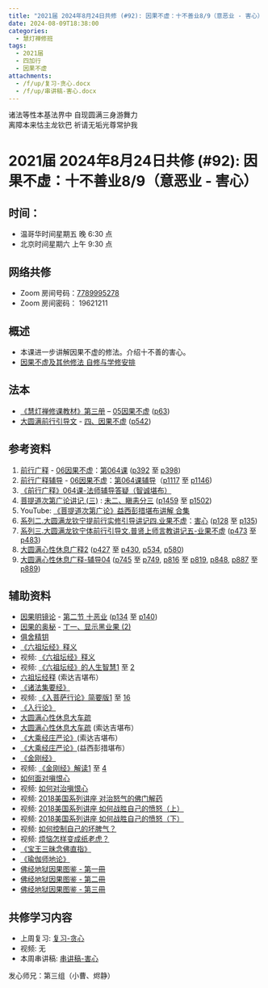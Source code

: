 ```yaml
---
title: "2021届 2024年8月24日共修 (#92): 因果不虚：十不善业8/9（意恶业 - 害心）"
date: 2024-08-09T18:38:00
categories:
  - 慧灯禅修班
tags:
  - 2021届
  - 四加行
  - 因果不虚
attachments:
  - /f/up/复习-贪心.docx
  - /f/up/串讲稿-害心.docx
---
```

诸法等性本基法界中 自现圆满三身游舞力\
离障本来怙主龙钦巴 祈请无垢光尊常护我

# 2021届 2024年8月24日共修 (#92): 因果不虚：十不善业8/9（意恶业 - 害心）

## 时间：

* 温哥华时间星期五 晚 6:30 点
* 北京时间星期六 上午 9:30 点

## 网络共修

* Zoom 房间号码：[7789995278](https://us02web.zoom.us/j/7789995278?pwd=VjZmbWJFY2k2K0E5RVB2cTNIQmhqUT09)
* Zoom 房间密码： 19621211

## 概述

* 本课进一步讲解因果不虚的修法。介绍十不善的害心。 
* [因果不虚及其他修法 自修与学修安排 ](https://fohuifayu.com/index.php/huideng-jiangtang/chanxiuke/zen-03/8655-zen03-ygbx)

## 法本

* [《慧灯禅修课教材》第三册](https://huidengchanxiu.net/books/b3/) – [05因果不虚](https://huidengchanxiu.net/books/b3/3-05) ([p63](https://huidengchanxiu.net/books/b3/3-05/#p63))
* [大圆满前行引导文](https://huidengchanxiu.net/books/dymqx) - [四、因果不虚](https://huidengchanxiu.net/books/dymqx/#%E5%9B%9B%E5%9B%A0%E6%9E%9C%E4%B8%8D%E8%99%9A) ([p542](https://huidengchanxiu.net/books/dymqx/#p542))

## 参考资料

1. [](https://huidengchanxiu.net/refs/qxgs/fudao/qxgsfd-06yg#%E5%89%8D%E8%A1%8C%E5%B9%BF%E9%87%8A059%E8%AF%BE-%E6%B3%95%E5%B8%88%E8%BE%85%E5%AF%BC%E7%AD%94%E7%96%91%E6%99%BA%E8%AF%9A%E5%A0%AA%E5%B8%83)[前行广释](https://huidengchanxiu.net/refs/qxgs) - [06因果不虚](https://huidengchanxiu.net/refs/qxgs/qxgs-06yg)：[第064课](https://huidengchanxiu.net/refs/qxgs/qxgs-06yg/#%E5%89%8D%E8%A1%8C%E5%B9%BF%E9%87%8A%E7%AC%AC064%E8%AF%BE) ([p392](https://huidengchanxiu.net/refs/qxgs/qxgs-06yg/#p392) 至 [p398](https://huidengchanxiu.net/refs/qxgs/qxgs-06yg/#p398))
2. [](https://huidengchanxiu.net/refs/qxgs/qxgs-06yg#%E5%89%8D%E8%A1%8C%E5%B9%BF%E9%87%8A%E7%AC%AC060%E8%AF%BE)[前行广释辅导](https://huidengchanxiu.net/refs/fudao) - [06因果不虚](https://huidengchanxiu.net/refs/qxgs/fudao/qxgsfd-06yg)：[第064课辅导](https://huidengchanxiu.net/refs/qxgs/fudao/qxgsfd-06yg/#%E5%89%8D%E8%A1%8C%E5%B9%BF%E9%87%8A%E7%AC%AC064%E8%AF%BE%E8%BE%85%E5%AF%BC)（[p1117](https://huidengchanxiu.net/refs/qxgs/fudao/qxgsfd-06yg/#p1117) 至 [p1146](https://huidengchanxiu.net/refs/qxgs/fudao/qxgsfd-06yg/#p1146))
3. [](https://huidengchanxiu.net/refs/qxgs/fudao/qxgsfd-06yg#%E5%89%8D%E8%A1%8C%E5%B9%BF%E9%87%8A059%E8%AF%BE-%E6%B3%95%E5%B8%88%E8%BE%85%E5%AF%BC%E7%AD%94%E7%96%91%E6%99%BA%E8%AF%9A%E5%A0%AA%E5%B8%83)[《前行广释》064课-法师辅导答疑（智诚堪布）](https://huidengchanxiu.net/refs/qxgs/fudao/qxgsfd-06yg/#%E5%89%8D%E8%A1%8C%E5%B9%BF%E9%87%8A064%E8%AF%BE-%E6%B3%95%E5%B8%88%E8%BE%85%E5%AF%BC%E7%AD%94%E7%96%91%E6%99%BA%E8%AF%9A%E5%A0%AA%E5%B8%83)
4. [菩提道次第广论讲记 (三)](https://huidengchanxiu.net/refs/ptdcdgl/3/) : [未二、瞋恚分三](https://huidengchanxiu.net/refs/ptdcdgl/3/#%E6%9C%AA%E4%BA%8C%E7%9E%8B%E6%81%9A%E5%88%86%E4%B8%89-%E4%BD%95%E4%B8%BA%E7%9E%8B%E6%81%9A--%E7%9E%8B%E6%81%9A%E4%B9%8B%E7%A9%B6%E7%AB%9F--%E4%BB%A5%E5%85%AC%E6%A1%88%E6%95%99%E8%AF%AB%E5%AD%A6%E4%BA%BA) ([p1459](https://huidengchanxiu.net/refs/ptdcdgl/3/#p1459) 至 [p1502](https://huidengchanxiu.net/refs/ptdcdgl/3/#p1502))
5. YouTube: [《菩提道次第广论》益西彭措堪布讲解 合集](https://www.youtube.com/playlist?list=PLvhysUtdbxCBq9MxPLr6pauLmbwndXY9o)[](https://huidengchanxiu.net/refs/xmfw/s2/s2-sxyd4-ygbx)
6. [系列二.大圆满龙钦宁提前行实修引导讲记四.业果不虚](https://huidengchanxiu.net/refs/xmfw/s2/s2-sxyd4-ygbx)：[害心](https://huidengchanxiu.net/refs/xmfw/s2/s2-sxyd4-ygbx/#%E5%AE%B3%E5%BF%83) ([p128](https://huidengchanxiu.net/refs/xmfw/s2/s2-sxyd4-ygbx/#p128) 至 [p135](https://huidengchanxiu.net/refs/xmfw/s2/s2-sxyd4-ygbx/#p135))
7. [系列三.大圆满龙钦宁体前行引导文.普贤上师言教讲记五-业果不虚](https://huidengchanxiu.net/refs/xmfw/s3/s3-ydw5-ygbx) ([p473](https://huidengchanxiu.net/refs/xmfw/s3/s3-ydw5-ygbx/#p473) 至 [p483](https://huidengchanxiu.net/refs/xmfw/s3/s3-ydw5-ygbx/#p483))
8. [大圆满心性休息广释2](https://huidengchanxiu.net/refs/dymxxxx/dymxxxx-gs2)[](https://huidengchanxiu.net/refs/dymxxxx/dymxxxx-gs2#%E7%AC%AC%E4%BA%8C%E5%8D%81%E4%BA%8C%E8%AF%BE) ([p427](https://huidengchanxiu.net/refs/dymxxxx/dymxxxx-gs2/#p427) 至 [p430](https://huidengchanxiu.net/refs/dymxxxx/dymxxxx-gs2/#p430), [p534](https://huidengchanxiu.net/refs/dymxxxx/dymxxxx-gs2/#p534), [p580](https://huidengchanxiu.net/refs/dymxxxx/dymxxxx-gs2/#p580))
9. [大圆满心性休息广释-辅导04](https://huidengchanxiu.net/refs/dymxxxx/fudao/fd-04/) ([p745](https://huidengchanxiu.net/refs/dymxxxx/fudao/fd-04/#p745) 至 [p749](https://huidengchanxiu.net/refs/dymxxxx/fudao/fd-04/#p749), [p816](https://huidengchanxiu.net/refs/dymxxxx/fudao/fd-04/#p816) 至 [p819](https://huidengchanxiu.net/refs/dymxxxx/fudao/fd-04/#p819), [p848](https://huidengchanxiu.net/refs/dymxxxx/fudao/fd-04/#p848), [p887](https://huidengchanxiu.net/refs/dymxxxx/fudao/fd-04/#p887) 至 [p889](https://huidengchanxiu.net/refs/dymxxxx/fudao/fd-04/#p889))

## **辅助资料**[](https://huidengchanxiu.net/refs/misc/zfncj01)[](https://www.huidengvan.com/posts/2023-08-05-2021%E5%B1%8A-2023%E5%B9%B48%E6%9C%8812%E6%97%A5%E5%85%B1%E4%BF%AE-46-%E8%BD%AE%E5%9B%9E%E8%BF%87%E6%82%A3%E6%95%B4%E4%BD%932-2%E4%B8%89%E6%A0%B9%E6%9C%AC%E8%8B%A6/)

* [](https://www.huidengvan.com/tags/%E4%BD%9B%E8%AF%B4%E7%A8%BB%E7%A7%86%E7%BB%8F/)[因果明镜论](https://huidengchanxiu.net/refs/misc/ygmjl) - [第二节 十恶业](https://huidengchanxiu.net/refs/misc/ygmjl#%E7%AC%AC%E4%BA%8C%E8%8A%82-%E5%8D%81%E6%81%B6%E4%B8%9A) ([p134](https://huidengchanxiu.net/refs/misc/ygmjl/#p134) 至 [p140](https://huidengchanxiu.net/refs/misc/ygmjl/#p140))
* [因果的奥秘](https://www.xianmixuezi.com/%E9%81%93%E6%AC%A1%E7%AC%AC%E6%96%87%E5%BA%93/%E4%B8%80%E4%B8%89%E5%9B%A0%E6%9E%9C%E7%9A%84%E5%A5%A5%E7%A7%98) - [丁一、显示黑业果 (2)](https://www.xianmixuezi.com/%E9%81%93%E6%AC%A1%E7%AC%AC%E6%96%87%E5%BA%93/%E4%B8%80%E4%B8%89%E5%9B%A0%E6%9E%9C%E7%9A%84%E5%A5%A5%E7%A7%98/%E4%B8%81%E4%B8%80%E6%98%BE%E7%A4%BA%E9%BB%91%E4%B8%9A%E6%9E%9C2)
* [俱舍精钥](https://www.riyuebianzhao.com/%E4%BA%94%E8%AE%BA/%E4%BF%B1%E8%88%8D%E7%B2%BE%E9%92%A5)
* [《六祖坛经》释义](https://fohuifayu.com/index.php/huideng-zhiguang/dianzi-congshu/jingdian-jiedu/jingdian-jiedu-7)
* 视频: [《六祖坛经》释义](https://fohuifayu.com/index.php/huideng-jiangtang/jingdian-jiedu/liuzu-tanjing)
* 视频: [](https://fohuifayu.com/index.php/huideng-jiangtang/jingdian-jiedu/liuzu-tanjing)[《六祖坛经》的人生智慧1](https://fohuifayu.com/index.php/huideng-jiangtang/rensheng-zhihui/renshengzhihui-xilie/4168-l19022) 至 [2](https://fohuifayu.com/index.php/huideng-jiangtang/rensheng-zhihui/renshengzhihui-xilie/4201-l19023)
* [六祖坛经释](https://www.riyuebianzhao.com/%E5%88%9D%E7%BA%A7/%E5%AD%A6%E7%BB%8F/%E5%85%AD%E7%A5%96%E5%9D%9B%E7%BB%8F%E9%87%8A) (索达吉堪布）
* [《诸法集要经》](https://www.google.com/search?client=firefox-b-d&q=%E8%AF%B8%E6%B3%95%E9%9B%86%E8%A6%81%E7%BB%8F)
* 视频: [](https://fohuifayu.com/index.php/huideng-jiangtang/jingdian-jiedu/liuzu-tanjing)[《入菩萨行论》简要版1](<《入菩萨行论》简要版1 >) 至 [16](https://fohuifayu.com/index.php/huideng-jiangtang/rensheng-zhihui/fojiao-xinlixue/9330-l23021)
* [《入行论》](https://www.riyuebianzhao.com/%E5%88%9D%E7%BA%A7/%E5%85%A5%E8%A1%8C%E8%AE%BA/%E5%85%A5%E8%8F%A9%E8%90%A8%E8%A1%8C%E8%AE%BA)
* [大圆满心性休息大车疏](https://fohuifayu.com/index.php/other-column/xiangguan-jinglun/lundian/xiuxi-dacheshu)
* [大圆满心性休息大车疏](https://www.riyuebianzhao.com/%E9%AB%98%E7%BA%A7/%E4%BF%AE%E5%BF%83/%E5%A4%A7%E5%9C%86%E6%BB%A1%E5%BF%83%E6%80%A7%E4%BC%91%E6%81%AF%E5%A4%A7%E8%BD%A6%E7%96%8F) (索达吉堪布）
* [《大乘经庄严论》](https://www.riyuebianzhao.com/%E4%BA%94%E8%AE%BA/%E5%A4%A7%E4%B9%98%E7%BB%8F%E5%BA%84%E4%B8%A5%E8%AE%BA)(索达吉堪布）
* [《大乘经庄严论》](https://www.xianmixuezi.com/%E5%BC%A5%E5%8B%92%E4%BA%94%E8%AE%BA%E7%B3%BB%E5%88%97/%E4%B8%89%E5%A4%A7%E4%B9%98%E7%BB%8F%E5%BA%84%E4%B8%A5%E8%AE%BA)(益西彭措堪布）
* [《金刚经》](https://fohuifayu.com/index.php/other-column/xiangguan-jinglun/jingdian/jingang-jing/8374-d00105)
* 视频: [](https://fohuifayu.com/index.php/huideng-jiangtang/jingdian-jiedu/liuzu-tanjing)[《金刚经》解读1](https://fohuifayu.com/index.php/huideng-jiangtang/rensheng-zhihui/fojiao-xinlixue/9596-l24011) 至 [4](https://fohuifayu.com/index.php/huideng-jiangtang/rensheng-zhihui/fojiao-xinlixue/9612-l24014)
* [如何面对嗔恨心](https://fohuifayu.com/index.php/huideng-zhiguang/huideng-series/shi-ce/8193-a00120?title=%E9%87%91%E5%88%9A%E7%BB%8F#anchor)
* 视频: [如何对治嗔恨心](https://fohuifayu.com/index.php/huideng-jiangtang/fofa-jianxiu/ruhe-duizhi-fannao/589-l12007)
* 视频: [2018美国系列讲座 对治怒气的佛门解药](https://fohuifayu.com/index.php/huideng-jiangtang/huanqiu-xilie/mei-guo/2958-l18045)
* 视频: [2018美国系列讲座 如何战胜自己的愤怒（上）](https://fohuifayu.com/index.php/huideng-jiangtang/huanqiu-xilie/mei-guo/2960-l18054)
* 视频: [2018美国系列讲座 如何战胜自己的愤怒（下）](https://fohuifayu.com/index.php/huideng-jiangtang/huanqiu-xilie/mei-guo/2943-l18055)
* 视频: [如何控制自己的坏脾气？](https://fohuifayu.com/index.php/huideng-jiangtang/fofa-jianxiu/xiuxing-cidi/4007-l15029)
* 视频: [烦恼怎样变成纸老虎？](https://fohuifayu.com/index.php/shipin-jingcui/wenda-zhailu/3669-w22016-v02)
* [《宝王三昧念佛直指》](http://fowap.goodweb.net.cn/news/news_view.asp?newsid=9453)
* [《瑜伽师地论》](http://www.shixiu.net/dujing/fojing/zg-yj/4990.html)
* [](http://www.shixiu.net/dujing/fojing/zg-yj/4990.html)[](https://mp.weixin.qq.com/s?__biz=MzkwMzA0Nzg2Mg==&mid=2247595330&idx=2&sn=8d65e66c5680bd9cc39e3408acb6d9eb&chksm=c09f0a9bf7e8838d8d8f429b32486009430bb1cffbaab68b11bd749cd69d9b3c45179efdf8ad&xtrack=1&scene=90&subscene=93&sessionid=1700434069&clicktime=1700435107&enterid=1700435107&ascene=56&devicetype=android-30&version=28002548&nettype=talkmobile.co.uk&lang=en&exportkey=n_ChQIAhIQ7tAH3ruR7IeJOSFWAUFw8RLZAQIE97dBBAEAAAAAAMZdOuLE35wAAAAOpnltbLcz9gKNyK89dVj0pDgwozT0XrRb7N679sGqUAVSHqNSNZfj09l46r6Wv0%2B5gxRhKchlq7yqZs%2BF3VtJ8SnaSXnWHwEZQThRjMGq0Mtiif9DxFifTROSUJ0C5w1jN2UPFmXg0lk80wyd9mt6FUraY2DW9SYEVIymR2QlEpoBuEyo5mOOf6qGtk9fZgByrZbNPljHno3ikKjjjvahPQ75pupjVBIOA3DK%2Bn9TXC7D1EXKIcojrNv1dWcYSy5LTQs%3D&pass_ticket=VrIHLerEsSVl7u83VTR3fFNUIhr2mtD5wEr3UxuAzgW56Z99jZbRxlk7sSFm0Efzrvp4lZ4EOMp64vzfjSSJAw%3D%3D&wx_header=3)[佛经地狱因果图鉴 - 第一冊](https://f.huidengchanxiu.net/hdv/d/%e4%bd%9b%e7%bb%8f%e5%9c%b0%e7%8b%b1%e5%9b%a0%e6%9e%9c%e5%9b%be%e9%89%b4RB41-017-01.pdf)
* [佛经地狱因果图鉴 - 第二冊](https://f.huidengchanxiu.net/hdv/d/%e4%bd%9b%e7%bb%8f%e5%9c%b0%e7%8b%b1%e5%9b%a0%e6%9e%9c%e5%9b%be%e9%89%b4RB41-018-01.pdf)
* [佛经地狱因果图鉴 - 第三冊](https://f.huidengchanxiu.net/hdv/d/%e4%bd%9b%e7%bb%8f%e5%9c%b0%e7%8b%b1%e5%9b%a0%e6%9e%9c%e5%9b%be%e9%89%b4RB41-019-01.pdf)

[](https://dafahao.com/hell-entrance-scene.html)

[](http://www.shixiu.net/dujing/fojing/jingjibu/2126.html)

## **共修学习内容**

* 上周复习: [](/f/up/串讲稿-人生八苦.pdf)[复习-贪心](/f/up/复习-贪心.docx)
* [](/f/up/串讲稿-人生八苦.pdf)视频: [](https://fohuifayu.com/index.php/huideng-jiangtang/fofa-jianxiu/chuli-xin/671-l11034)无
* 本周串讲稿: [串讲稿-害心](/f/up/串讲稿-害心.docx)

发心师兄：第三组（小曹、烬静）
